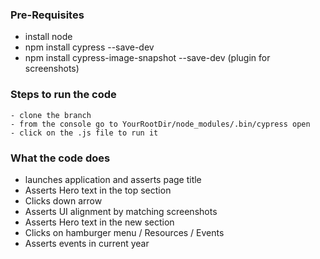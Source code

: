 



### Pre-Requisites

  - install node
  - npm install cypress --save-dev
  - npm install cypress-image-snapshot --save-dev (plugin for screenshots)
  

### Steps to run the code

    - clone the branch
    - from the console go to YourRootDir/node_modules/.bin/cypress open
    - click on the .js file to run it
    
### What the code does
- launches application and asserts page title
- Asserts Hero text in the top section
- Clicks down arrow 
- Asserts UI alignment by matching screenshots
- Asserts Hero text in the new section
- Clicks on hamburger menu / Resources / Events
- Asserts events in current year

 

